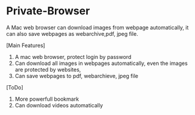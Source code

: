 # Private-Browser
A Mac web browser can download images from webpage automatically, it can also save webpages as webarchive,pdf, jpeg file.

[Main Features]
1. A mac web browser, protect login by password
2. Can download all images in webpages automatically, even the images are protected by websites,
3. Can save webpages to pdf, webarchieve, jpeg file

[ToDo]
1. More powerfull bookmark
2. Can download videos automatically
